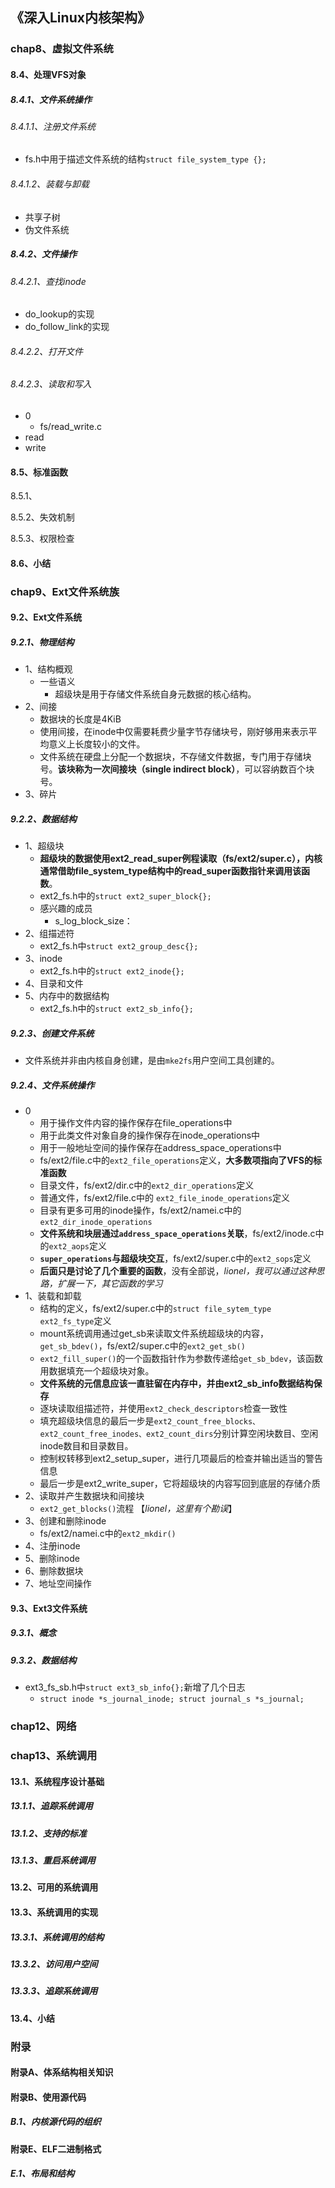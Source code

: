 ## 《深入Linux内核架构》

### chap8、虚拟文件系统

#### 8.4、处理VFS对象

##### 8.4.1、文件系统操作

###### 8.4.1.1、注册文件系统

+ fs.h中用于描述文件系统的结构`struct file_system_type {};`

###### 8.4.1.2、装载与卸载

+ 共享子树
+ 伪文件系统

##### 8.4.2、文件操作

###### 8.4.2.1、查找inode

+ do_lookup的实现
+ do_follow_link的实现

###### 8.4.2.2、打开文件

###### 8.4.2.3、读取和写入

+ 0
  + fs/read_write.c
+ read
+ write

#### 8.5、标准函数

8.5.1、

8.5.2、失效机制

8.5.3、权限检查

#### 8.6、小结

### chap9、Ext文件系统族

#### 9.2、Ext文件系统

##### 9.2.1、物理结构

+ 1、结构概观
  + 一些语义
    + 超级块是用于存储文件系统自身元数据的核心结构。
+ 2、间接
  + 数据块的长度是4KiB
  + 使用间接，在inode中仅需要耗费少量字节存储块号，刚好够用来表示平均意义上长度较小的文件。
  + 文件系统在硬盘上分配一个数据块，不存储文件数据，专门用于存储块号。**该块称为一次间接块（single indirect block）**，可以容纳数百个块号。
+ 3、碎片

##### 9.2.2、数据结构

+ 1、超级块
  + **超级块的数据使用ext2_read_super例程读取（fs/ext2/super.c），内核通常借助file_system_type结构中的read_super函数指针来调用该函数**。
  + ext2_fs.h中的`struct ext2_super_block{};`
  + 感兴趣的成员
    + s_log_block_size：
+ 2、组描述符
  + ext2_fs.h中`struct ext2_group_desc{};`
+ 3、inode
  + ext2_fs.h中的`struct ext2_inode{};`
+ 4、目录和文件
+ 5、内存中的数据结构
  + ext2_fs.h中的`struct ext2_sb_info{};`

##### 9.2.3、创建文件系统

+ 文件系统并非由内核自身创建，是由`mke2fs`用户空间工具创建的。

##### 9.2.4、文件系统操作

+ 0
  + 用于操作文件内容的操作保存在file_operations中
  + 用于此类文件对象自身的操作保存在inode_operations中
  + 用于一般地址空间的操作保存在address_space_operations中
  + fs/ext2/file.c中的`ext2_file_operations`定义，**大多数项指向了VFS的标准函数**
  + 目录文件，fs/ext2/dir.c中的`ext2_dir_operations`定义
  + 普通文件，fs/ext2/file.c中的 `ext2_file_inode_operations`定义
  + 目录有更多可用的inode操作，fs/ext2/namei.c中的`ext2_dir_inode_operations`
  + **文件系统和块层通过`address_space_operations`关联**，fs/ext2/inode.c中的`ext2_aops`定义
  + **`super_operations`与超级块交互**，fs/ext2/super.c中的`ext2_sops`定义
  + **后面只是讨论了几个重要的函数**，没有全部说，*lionel，我可以通过这种思路，扩展一下，其它函数的学习*
+ 1、装载和卸载
  + 结构的定义，fs/ext2/super.c中的`struct file_sytem_type ext2_fs_type`定义
  + mount系统调用通过get_sb来读取文件系统超级块的内容，`get_sb_bdev()`，fs/ext2/super.c中的`ext2_get_sb()`
  + `ext2_fill_super()`的一个函数指针作为参数传递给`get_sb_bdev`，该函数用数据填充一个超级块对象。
  + **文件系统的元信息应该一直驻留在内存中，并由ext2_sb_info数据结构保存**
  + 逐块读取组描述符，并使用`ext2_check_descriptors`检查一致性
  + 填充超级块信息的最后一步是`ext2_count_free_blocks、ext2_count_free_inodes、ext2_count_dirs`分别计算空闲块数目、空闲inode数目和目录数目。
  + 控制权转移到ext2_setup_super，进行几项最后的检查并输出适当的警告信息
  + 最后一步是ext2_write_super，它将超级块的内容写回到底层的存储介质
+ 2、读取并产生数据块和间接块
  + `ext2_get_blocks()`流程 【*lionel，这里有个勘误*】
+ 3、创建和删除inode
  + fs/ext2/namei.c中的`ext2_mkdir()`
+ 4、注册inode
+ 5、删除inode
+ 6、删除数据块
+ 7、地址空间操作

#### 9.3、Ext3文件系统

##### 9.3.1、概念

##### 9.3.2、数据结构

+ ext3_fs_sb.h中`struct ext3_sb_info{};`新增了几个日志
  + `struct inode *s_journal_inode; struct journal_s *s_journal;`

### chap12、网络

### chap13、系统调用

#### 13.1、系统程序设计基础

##### 13.1.1、追踪系统调用

##### 13.1.2、支持的标准

##### 13.1.3、重启系统调用

#### 13.2、可用的系统调用

#### 13.3、系统调用的实现

##### 13.3.1、系统调用的结构

##### 13.3.2、访问用户空间

##### 13.3.3、追踪系统调用

#### 13.4、小结

### 附录

#### 附录A、体系结构相关知识

#### 附录B、使用源代码

##### B.1、内核源代码的组织

#### 附录E、ELF二进制格式

##### E.1、布局和结构
